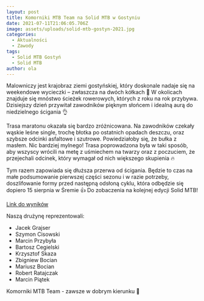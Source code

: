 ```yaml
---
layout: post
title: Komorniki MTB Team na Solid MTB w Gostyniu
date: 2021-07-11T21:06:05.706Z
image: assets/uploads/solid-mtb-gostyn-2021.jpg
categories:
  - Aktualności
  - Zawody
tags:
  - Solid MTB Gostyń
  - Solid MTB
author: ola
---
```

Malowniczy jest krajobraz ziemi gostyńskiej, który doskonale nadaje się na weekendowe wycieczki – zwłaszcza na dwóch kółkach 🌳 W okolicach znajduje się mnóstwo ścieżek rowerowych, których z roku na rok przybywa. Dzisiejszy dzień przywitał zawodników pięknym słońcem i idealną aurą do niedzielnego ścigania 👌
<!--more-->

Trasa maratonu okazała się bardzo zróżnicowana. Na zawodników czekały wąskie leśne single, trochę błotka po ostatnich opadach deszczu, oraz szybsze odcinki asfaltowe i szutrowe. Powiedziałoby się, że bułka z masłem. Nic bardziej mylnego! Trasa poprowadzona była w taki sposób, aby wszyscy wrócili na metę z uśmiechem na twarzy oraz z poczuciem, że przejechali odcinek, który wymagał od nich większego skupienia 🔥

Tym razem zapowiada się dłuższa przerwa od ścigania. Będzie to czas na małe podsumowanie pierwszej części sezonu i w razie potrzeby, doszlifowanie formy przed następną odsłoną cyklu, która odbędzie się dopiero 15 sierpnia w Śremie 👍 Do zobaczenia na kolejnej edycji Solid MTB! 

[Link do wyników](https://domtel-sport.pl/wyniki,zawody,5041)

Naszą drużynę reprezentowali:
 - Jacek Grajser
 - Szymon Cisowski
 - Marcin Przybyła
 - Bartosz Cegielski
 - Krzysztof Skaza 
 - Zbigniew Bocian
 - Mariusz Bocian 
 - Robert Ratajczak
 - Marcin Piątek

Komorniki MTB Team - zawsze w dobrym kierunku 🙂